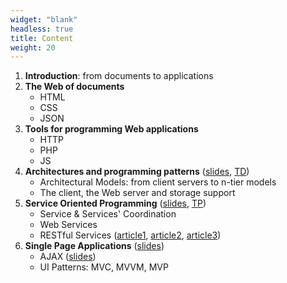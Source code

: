 ```yaml
---
widget: "blank" 
headless: true 
title: Content
weight: 20
---
```


1.  **Introduction**: from documents to applications
2.  **The Web of documents**
    -   HTML
    -   CSS
    -   JSON
3.  **Tools for programming Web applications**
    -   HTTP
    -   PHP
    -   JS
4.  **Architectures and programming patterns** ([slides][1], [TD][2])
    -   Architectural Models: from client servers to n-tier models
    -   The client, the Web server and storage support
5.  **Service Oriented Programming** ([slides][3], [TP][4])
    -   Service & Services' Coordination
    -   Web Services
    -   RESTful Services ([article1][5], [article2][6], [article3][7])
6.  **Single Page Applications** ([slides][8])
    -   AJAX ([slides][9])
    -   UI Patterns: MVC, MVVM, MVP

[1]: files/slides/Introduction.pdf
[2]: files/excercises/Exercise1.pdf
[3]: files/slides/Service-Oriented-Programming.pdf
[4]: files/excercises/TP1-deezer.pdf
[5]: files/readings/A-Brief-Introduction-to-REST.pdf
[6]: files/readings/The-Rest-of-REST.pdf
[7]: files/readings/Principled-Design-of-the-Modern-Web-Architecture.pdf
[8]: files/slides/Single-Page-Applications.pdf
[9]: files/slides/AJAX.pdf
